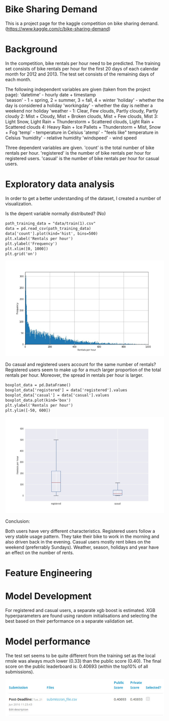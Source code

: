 # Bike Sharing Demand
This is a project page for the kaggle competition on bike sharing demand. (https://www.kaggle.com/c/bike-sharing-demand)

#  Background
In the competition, bike rentals per hour need to be predicted. The training set consists of bike rentals per hour for the first 20 days of each calendar month for 2012 and 2013. The test set consists of the remaining days of each month. 

The following independent variables are given (taken from the project page):
'datetime' - hourly date + timestamp  
'season' -  1 = spring, 2 = summer, 3 = fall, 4 = winter 
'holiday' - whether the day is considered a holiday
'workingday' - whether the day is neither a weekend nor holiday
'weather - 1: Clear, Few clouds, Partly cloudy, Partly cloudy
2: Mist + Cloudy, Mist + Broken clouds, Mist + Few clouds, Mist
3: Light Snow, Light Rain + Thunderstorm + Scattered clouds, Light Rain + Scattered clouds
4: Heavy Rain + Ice Pallets + Thunderstorm + Mist, Snow + Fog 
'temp' - temperature in Celsius
'atemp' - "feels like" temperature in Celsius
'humidity' - relative humidity
'windspeed' - wind speed

Three dependent variables are given. 
'count' is the total number of bike rentals per hour. 
'registered' is the number of bike rentals per hour for registered users.
'casual' is the number of bike rentals per hour for casual users.

#  Exploratory data analysis

In order to get a better understanding of the dataset, I created a number of visualization.
 
 Is the depent variable normally distributed? (No)
```
path_training_data = "data/train(1).csv"
data = pd.read_csv(path_training_data)
data['count'].plot(kind='hist', bins=500)
plt.xlabel('Rentals per hour')
plt.ylabel('Frequency')
plt.xlim([0, 1000])
plt.grid('on')
```

![alt tag](https://github.com/drawer87/kaggle/blob/master/outcome_var.jpg)

Do casual and registered users account for the same number of rentals?
Registered users seem to make up for a much larger proportion of the total rentals per hour. Moreover,
the spread in rentals per hour is larger.

```
boxplot_data = pd.DataFrame() 
boxplot_data['registered'] = data['registered'].values
boxplot_data['casual'] = data['casual'].values
boxplot_data.plot(kind='box')
plt.ylabel('Rentals per hour')
plt.ylim([-50, 600])
```
![alt tag](https://github.com/drawer87/kaggle/blob/master/rentals_registered_casual.jpg)


Conclusion:

Both users have very different characteristics. Registered users follow a very stable usage pattern. They take their bike to work in the morning and also driven back in the evening. Casual users mostly rent bikes on the weekend (preferrably Sundays). Weather, season, holidays and year have an effect on the number of rents. 

#  Feature Engineering


#  Model Development


For registered and casual users, a separate xgb boost is estimated. XGB hyperparameters are found using random initialisations and selecting the best based on their performance on a separate validation set.

#  Model performance

The test set seems to be quite different from the training set as the local rmsle was always much lower (0.33) than the public score (0.40). The final score on the public leaderboard is: 0.40693 (within the top10% of all submissions).


![alt tag](https://github.com/drawer87/kaggle/blob/master/kaggle_score.jpg)

